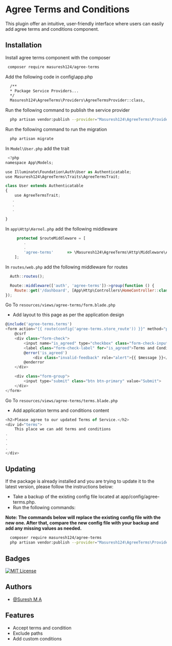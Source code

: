 
# Agree Terms and Conditions
This plugin offer an intuitive, user-friendly interface where users can easily add agree terms and conditions component.


## Installation

Install agree terms component with the composer
```bash
 composer require masuresh124/agree-terms
```
Add the following code in config\app.php
```bash
  /**
  * Package Service Providers...
  */
  Masuresh124\AgreeTerms\Providers\AgreeTermsProvider::class,
```
Run the following command to publish the service provider
```bash
  php artisan vendor:publish --provider="Masuresh124\AgreeTerms\Providers\AgreeTermsProvider"
```

Run the following command to run the migration 
```bash
  php artisan migrate
```
 


In `Model\User.php` add the trait 
```javascript
 <?php
namespace App\Models;

use Illuminate\Foundation\Auth\User as Authenticatable;
use Masuresh124\AgreeTerms\Traits\AgreeTermsTrait;

class User extends Authenticatable
{
    use AgreeTermsTrait;
   .
   .
   .

}
```
In `app\Http\Kernel.php` add the following middleware 
```javascript
     protected $routeMiddleware = [
        .
        .
        'agree-terms'      => \Masuresh124\AgreeTerms\Http\Middleware\AgreeTermsMiddleware::class,
    ];
```

In `routes/web.php` add the following middleware for routes
```javascript
  Auth::routes();

  Route::middleware(['auth', 'agree-terms'])->group(function () {
    Route::get('/dashboard', [App\Http\Controllers\HomeController::class, 'index'])->name('dashboard');
});
```

Go To `resources/views/agree-terms/form.blade.php`
- Add layout to this page as per the application design
```javascript
@include('agree-terms.terms')
<form action="{{ route(config('agree-terms.store_route')) }}" method="post">
    @csrf
    <div class="form-check">
        <input name="is_agreed" type="checkbox" class="form-check-input" id="is_agreed">
        <label class="form-check-label" for="is_agreed">Terms and Conditions</label>
        @error('is_agreed')
            <div class="invalid-feedback" role="alert">{{ $message }}</div>
        @enderror
    </div>

    <div class="form-group">
        <input type="submit" class="btn btn-primary" value="Submit">
    </div>
</form>
```

Go To `resources/views/agree-terms/terms.blade.php`
- Add application terms and conditions content
```javascript
<h2>Please agree to our updated Terms of Service.</h2>
<div id="terms">
    This place we can add terms and conditions
.
.
.
.
</div>

```
## Updating 
If the package is already installed and you are trying to update it to the latest version, please follow the instructions below:

 - Take a backup of the existing config file located at app/config/agree-terms.php.
 - Run the following commands:

 <p><b>Note: The commands below will replace the existing config file with the new one. After that, compare the new config file with your backup and add any missing values as needed.</b></p>
 
```bash
  composer require masuresh124/agree-terms
  php artisan vendor:publish --provider="Masuresh124\AgreeTerms\Providers\AgreeTermsProvider"  --tag="config-agree-terms" --force

```

## Badges
[![MIT License](https://img.shields.io/badge/License-MIT-green.svg)](https://choosealicense.com/licenses/mit/)

## Authors
- [@Suresh M A](https://github.com/masuresh124)

## Features

- Accept terms and condition
- Exclude paths
- Add custom conditions
 

